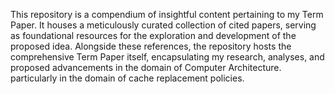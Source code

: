 This repository is a compendium of insightful content pertaining to my Term Paper. It houses a meticulously curated collection of cited papers, serving as foundational resources for the exploration and development of the proposed idea. Alongside these references, the repository hosts the comprehensive Term Paper itself, encapsulating my research, analyses, and proposed advancements in the domain of Computer Architecture. particularly in the domain of cache replacement policies.

